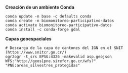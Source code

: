 **Creación de un ambiente Conda**  

```shell
conda update -n base -c defaults conda
conda create -n biomonitoreo-participativo-datos
conda activate biomonitoreo-participativo-datos
conda install -c conda-forge gdal
```

**Capas geoespaciales**
```shell
# Descarga de la capa de cantones del IGN en el SNIT (https://www.snitcr.go.cr/)
ogr2ogr -t_srs EPSG:4326 -makevalid asp.geojson WFS:"http://geos1pne.sirefor.go.cr/wfs?" "PNE:areas_silvestres_protegidas"
```
